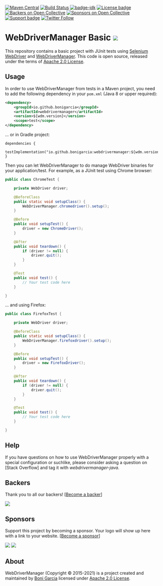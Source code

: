 [![Maven Central](https://img.shields.io/maven-central/v/io.github.bonigarcia/webdrivermanager.svg)](http://search.maven.org/#search%7Cga%7C1%7Cg%3Aio.github.bonigarcia%20a%3Awebdrivermanager)
[![Build Status](https://github.com/bonigarcia/webdrivermanager-basic/workflows/build/badge.svg)](https://github.com/bonigarcia/webdrivermanager-basic/actions)
[![badge-jdk](https://img.shields.io/badge/jdk-8-green.svg)](http://www.oracle.com/technetwork/java/javase/downloads/index.html)
[![License badge](https://img.shields.io/badge/license-Apache2-green.svg)](http://www.apache.org/licenses/LICENSE-2.0)
[![Backers on Open Collective](https://opencollective.com/webdrivermanager/backers/badge.svg)](#backers)
[![Sponsors on Open Collective](https://opencollective.com/webdrivermanager/sponsors/badge.svg)](#sponsors)
[![Support badge](https://img.shields.io/badge/stackoverflow-webdrivermanager_java-green.svg)](http://stackoverflow.com/questions/tagged/webdrivermanager-java)
[![Twitter Follow](https://img.shields.io/twitter/follow/boni_gg.svg?style=social)](https://twitter.com/boni_gg)

# WebDriverManager Basic [![][Logo]][GitHub Repository]

This repository contains a basic project with JUnit tests using [Selenium WebDriver] and [WebDriverManager]. This code is open source, released under the terms of [Apache 2.0 License].

## Usage

In order to use WebDriverManager from tests in a Maven project, you need to add the following dependency in your `pom.xml` (Java 8 or upper required):

```xml
<dependency>
    <groupId>io.github.bonigarcia</groupId>
    <artifactId>webdrivermanager</artifactId>
    <version>${wdm.version}</version>
    <scope>test</scope>
</dependency>
```

... or in Gradle project:

```
dependencies {
    testImplementation("io.github.bonigarcia:webdrivermanager:${wdm.version}")
}
```

Then you can let WebDriverManager to do manage WebDriver binaries for your application/test. For example, as a JUnit test using Chrome browser:

```java
public class ChromeTest {

	private WebDriver driver;

	@BeforeClass
	public static void setupClass() {
		WebDriverManager.chromedriver().setup();
	}

	@Before
	public void setupTest() {
		driver = new ChromeDriver();
	}

	@After
	public void teardown() {
		if (driver != null) {
			driver.quit();
		}
	}

	@Test
	public void test() {
		// Your test code here
	}

}
```

... and using Firefox:

```java
public class FirefoxTest {

	private WebDriver driver;

	@BeforeClass
	public static void setupClass() {
		WebDriverManager.firefoxdriver().setup();
	}

	@Before
	public void setupTest() {
		driver = new FirefoxDriver();
	}

	@After
	public void teardown() {
		if (driver != null) {
			driver.quit();
		}
	}

	@Test
	public void test() {
		// Your test code here
	}

}
```

## Help

If you have questions on how to use WebDriverManager properly with a special configuration or suchlike, please consider asking a question on [Stack Overflow] and tag it with  *webdrivermanager-java*.


## Backers

Thank you to all our backers! [[Become a backer](https://opencollective.com/webdrivermanager#backer)]

<a href="https://opencollective.com/webdrivermanager#backers" target="_blank"><img src="https://opencollective.com/webdrivermanager/backers.svg?width=890"></a>

## Sponsors

Support this project by becoming a sponsor. Your logo will show up here with a link to your website. [[Become a sponsor](https://opencollective.com/webdrivermanager#sponsor)]

<a href="https://opencollective.com/webdrivermanager/sponsor/0/website" target="_blank"><img src="https://opencollective.com/webdrivermanager/sponsor/0/avatar.svg"></a>
<a href="https://opencollective.com/webdrivermanager/sponsor/1/website" target="_blank"><img src="https://opencollective.com/webdrivermanager/sponsor/1/avatar.svg"></a>


## About

WebDriverManager (Copyright &copy; 2015-2021) is a project created and maintained by [Boni Garcia] licensed under [Apache 2.0 License].

[Apache 2.0 License]: http://www.apache.org/licenses/LICENSE-2.0
[Boni Garcia]: http://bonigarcia.github.io/
[Selenium WebDriver]: http://docs.seleniumhq.org/projects/webdriver/
[WebDriverManager]:https://github.com/bonigarcia/webdrivermanager/
[Logo]: http://bonigarcia.github.io/img/webdrivermanager.png
[GitHub Repository]: https://github.com/bonigarcia/webdrivermanager-basic
